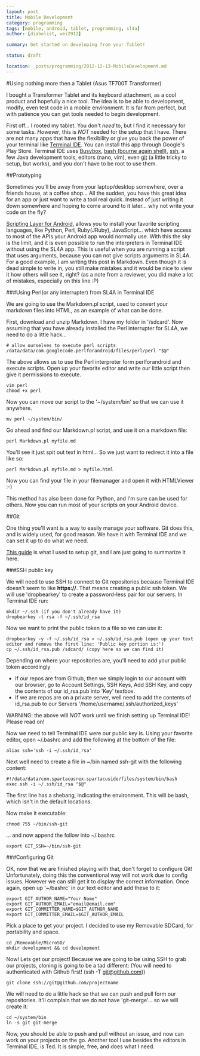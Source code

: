 ```yaml
---
layout: post
title: Mobile Development
category: programming
tags: [mobile, android, tablet, programming, sl4a]
author: [diabolist, wei2912]

summary: Get started on developing from your Tablet!

status: draft

location: _posts/programming/2012-12-13-MobileDevelopment.md
---
```


#Using nothing more then a Tablet (Asus TF700T Transformer)

I bought a Transformer Tablet and its keyboard attachment, as a cool product and hopefully a nice tool. The idea is to be able to development, modify, even test code in a mobile environment. It is far from perfect, but with patience you can get tools needed to begin development.

First off... I rooted my tablet. You don't _need_ to, but I find it necessary for some tasks. _However_, this is _NOT_ needed for the setup that I have. There are not many apps that have the flexibility or give you back the power of your terminal like [Terminal IDE](http://www.spartacusrex.com/terminalide.htm). You can install this app through Google's Play Store. Terminal IDE uses [Busybox](http://www.busybox.net/about.html), [bash (bourne again shell)](http://www.gnu.org/software/bash/), [ssh](http://www.openssh.org/), a few Java development tools, editors (nano, vim), even [git](http://git-scm.com/) (a little tricky to setup, but works), and you don't have to be root to use them.

<!--more-->

##Prototyping

Sometimes you'll be away from your laptop/desktop somewhere, over a friends house, at a coffee shop... All the sudden, you have this great idea for an app or just want to write a tool real quick. Instead of just writing it down somewhere and hoping to come around to it later... why not write your code on the fly?

[Scripting Layer for Android](http://code.google.com/p/android-scripting/), allows you to install your favorite scripting languages, like Python, Perl, Ruby(JRuby), JavaScript... which have access to most of the APIs your Android app would normally use. With this the sky is the limit, and it is even possible to run the interpreters in Terminal IDE without using the SL4A app. This is useful when you are running a script that uses arguments, because you can not give scripts arguments in SL4A. For a good example, I am writing this post in Markdown. Even though it is dead simple to write in, you still make mistakes and it would be nice to view it how others will see it, right? (as a note from a reviewer, you did make a lot of mistakes, especially on this line :P)

###Using Perl(or any interrupter) from SL4A in Terminal IDE

We are going to use the Markdown.pl script, used to convert your markdown files into HTML, as an example of what can be done.

First, download and unzip Markdown. I have my folder in '/sdcard'. Now assuming that you have already installed the Perl interrupter for SL4A, we need to do a little hack...

    # allow ourselves to execute perl scripts
    /data/data/com.googlecode.perlforandroid/files/perl/perl "$@"

The above allows us to use the Perl interpreter form perlforandroid and execute scripts. Open up your favorite editor and write our little script then give it permissions to execute.
 
    vim perl
    chmod +x perl

Now you can move our script to the '~/system/bin' so that we can use it anywhere.

    mv perl ~/system/bin/

Go ahead and find our Markdown.pl script, and use it on a markdown file:

    perl Markdown.pl myfile.md

You'll see it just spit out text in html... So we just want to redirect it into a file like so:

    perl Markdown.pl myfile.md > myfile.html

Now you can find your file in your filemanager and open it with HTMLViewer  :-)

This method has also been done for Python, and I'm sure can be used for others. Now you can run most of your scripts on your Android device.

##Git

One thing you'll want is a way to easily manage your software. Git does this, and is widely used, for good reason. We have it with Terminal IDE and we can set it up to do what we need.

[This guide](lox-o-drome.blogspot.com/2012/08/damgit-how-to-painfully-set-up-git-on.html) is what I used to setup git, and I am just going to summarize it here.

###SSH public key

We will need to use SSH to connect to Git repositories because Terminal IDE doesn't seem to like __https://__. That means creating a public ssh token. We will use 'dropbearkey' to create a password-less pair for our servers. In Terminal IDE run:

    mkdir ~/.ssh (if you don't already have it)
    dropbearkey -t rsa -f ~/.ssh/id_rsa

Now we want to print the public token to a file so we can use it:

    dropbearkey -y -f ~/.ssh/id_rsa > ~/.ssh/id_rsa.pub (open up your text editor and remove the first line: 'Public key portion is:')
    cp ~/.ssh/id_rsa.pub /sdcard/ (copy here so we can find it)

Depending on where your repositories are, you'll need to add your public token accordingly

- If our repos are from Github, then we simply login to our account with our browser, go to Account Settings, SSH Keys, Add SSH Key, and copy the contents of our id_rsa.pub into 'Key' textbox.
- If we are repos are on a private server, well need to add the contents of id_rsa.pub to our Servers '/home/username/.ssh/authorized_keys'

WARNING: the above will _NOT_ work until we finish setting up Terminal IDE! Please read on!

Now we need to tell Terminal IDE were our public key is. Using your favorite editor, open ~/.bashrc and add the following at the bottom of the file:

    alias ssh='ssh -i ~/.ssh/id_rsa'

Next well need to create a file in ~/bin named ssh-git with the following content:

    #!/data/data/com.spartacusrex.spartacuside/files/system/bin/bash
    exec ssh -i ~/.ssh/id_rsa "$@"
    
The first line has a shebang, indicating the environment. This will be bash, which isn't in the default locations.

Now make it executable:

    chmod 755 ~/bin/ssh-git

... and now append the follow into ~/.bashrc

    export GIT_SSH=~/bin/ssh-git

###Configuring Git

OK, now that we are finished playing with that, don't forget to configure Git! Unfortunately, doing this the conventional way will not work due to config issues. However we can still get it to display the correct information. Once again, open up '~/bashrc' in our text editor and add these to it:

    export GIT_AUTHOR_NAME="Your Name"
    export GIT_AUTHOR_EMAIL="email@email.com"
    export GIT_COMMITTER_NAME=$GIT_AUTHOR_NAME
    export GIT_COMMITTER_EMAIL=$GIT_AUTHOR_EMAIL

Pick a place to get your project. I decided to use my Removable SDCard, for portability and space.

    cd /Removable/MicroSD/
    mkdir development && cd development

Now! Lets get our project! Because we are going to be using SSH to grab our projects, cloning is going to be a tad different: (You will need to authenticated with Github first! (ssh -T git@github.com))
    
    git clone ssh://git@github.com/projectname

We will need to do a little hack so that we can push and pull form our repositories. It'll complain that we do not have 'git-merge'... so we will create it:

    cd ~/system/bin
    ln -s git git-merge

Now, you should be able to push and pull without an issue, and now can work on your projects on the go. Another tool I use besides the editors in Terminal IDE, is Ted. It is simple, free, and does what I need.
